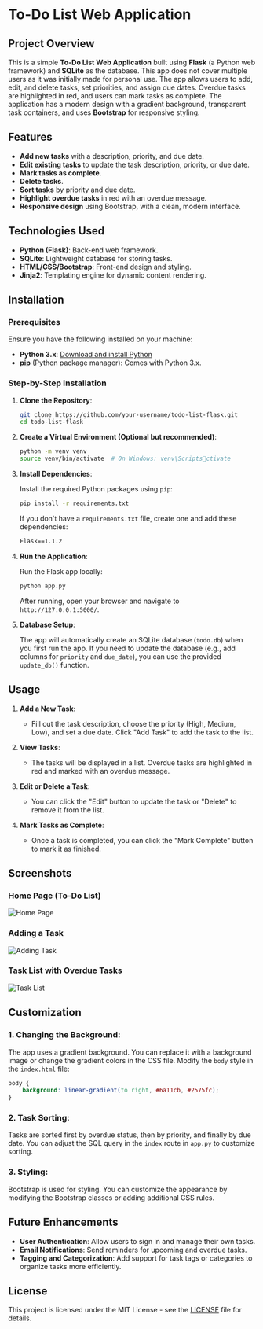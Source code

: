 
# To-Do List Web Application

## Project Overview

This is a simple **To-Do List Web Application** built using **Flask** (a Python web framework) and **SQLite** as the database. This app does not cover multiple users as it was initially made for personal use. The app allows users to add, edit, and delete tasks, set priorities, and assign due dates. Overdue tasks are highlighted in red, and users can mark tasks as complete. The application has a modern design with a gradient background, transparent task containers, and uses **Bootstrap** for responsive styling.

## Features

- **Add new tasks** with a description, priority, and due date.
- **Edit existing tasks** to update the task description, priority, or due date.
- **Mark tasks as complete**.
- **Delete tasks**.
- **Sort tasks** by priority and due date.
- **Highlight overdue tasks** in red with an overdue message.
- **Responsive design** using Bootstrap, with a clean, modern interface.

## Technologies Used

- **Python (Flask)**: Back-end web framework.
- **SQLite**: Lightweight database for storing tasks.
- **HTML/CSS/Bootstrap**: Front-end design and styling.
- **Jinja2**: Templating engine for dynamic content rendering.
  
## Installation

### Prerequisites

Ensure you have the following installed on your machine:

- **Python 3.x**: [Download and install Python](https://www.python.org/downloads/)
- **pip** (Python package manager): Comes with Python 3.x.

### Step-by-Step Installation

1. **Clone the Repository**:

   ```bash
   git clone https://github.com/your-username/todo-list-flask.git
   cd todo-list-flask
   ```

2. **Create a Virtual Environment (Optional but recommended)**:

   ```bash
   python -m venv venv
   source venv/bin/activate  # On Windows: venv\Scriptsctivate
   ```

3. **Install Dependencies**:

   Install the required Python packages using `pip`:

   ```bash
   pip install -r requirements.txt
   ```

   If you don't have a `requirements.txt` file, create one and add these dependencies:

   ```txt
   Flask==1.1.2
   ```
   
4. **Run the Application**:

   Run the Flask app locally:

   ```bash
   python app.py
   ```

   After running, open your browser and navigate to `http://127.0.0.1:5000/`.

5. **Database Setup**:

   The app will automatically create an SQLite database (`todo.db`) when you first run the app. If you need to update the database (e.g., add columns for `priority` and `due_date`), you can use the provided `update_db()` function.

## Usage

1. **Add a New Task**:
   - Fill out the task description, choose the priority (High, Medium, Low), and set a due date. Click "Add Task" to add the task to the list.
   
2. **View Tasks**:
   - The tasks will be displayed in a list. Overdue tasks are highlighted in red and marked with an overdue message.

3. **Edit or Delete a Task**:
   - You can click the "Edit" button to update the task or "Delete" to remove it from the list.

4. **Mark Tasks as Complete**:
   - Once a task is completed, you can click the "Mark Complete" button to mark it as finished.

## Screenshots

### Home Page (To-Do List)
![Home Page](./screenshots/home-page.png)

### Adding a Task
![Adding Task](./screenshots/add-task.png)

### Task List with Overdue Tasks
![Task List](./screenshots/task-list.png)

## Customization

### 1. **Changing the Background**:
   The app uses a gradient background. You can replace it with a background image or change the gradient colors in the CSS file. Modify the `body` style in the `index.html` file:

   ```css
   body {
       background: linear-gradient(to right, #6a11cb, #2575fc);
   }
   ```

### 2. **Task Sorting**:
   Tasks are sorted first by overdue status, then by priority, and finally by due date. You can adjust the SQL query in the `index` route in `app.py` to customize sorting.

### 3. **Styling**:
   Bootstrap is used for styling. You can customize the appearance by modifying the Bootstrap classes or adding additional CSS rules.

## Future Enhancements

- **User Authentication**: Allow users to sign in and manage their own tasks.
- **Email Notifications**: Send reminders for upcoming and overdue tasks.
- **Tagging and Categorization**: Add support for task tags or categories to organize tasks more efficiently.

## License

This project is licensed under the MIT License - see the [LICENSE](LICENSE) file for details.
